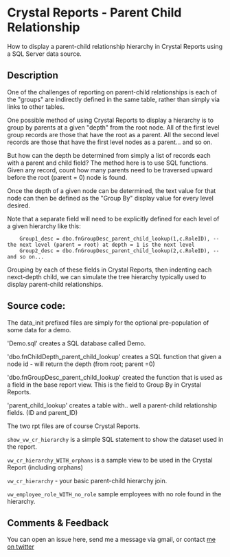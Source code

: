 # Crystal Reports - Parent Child Relationship

How to display a parent-child relationship hierarchy in Crystal Reports using a SQL Server data source.

## Description

One of the challenges of reporting on parent-child relationships is each of the "groups" are indirectly defined in the same table, rather than simply via links to other tables.

One possible method of using Crystal Reports to display a hierarchy is to group by parents at a given "depth" from the root node. All of the first level group records are those that have the root as a parent. All the second level records are those that have the first level nodes as a parent... and so on.

But how can the depth be determined from simply a list of records each with a parent and child field? The method here is to use SQL functions. Given any record, count how many parents need to be traversed upward before the root (parent = 0) node is found.

Once the depth of a given node can be determined, the text value for that node can then be defined as the "Group By" display value for every level desired.

Note that a separate field will need to be explicitly defined for each level of a given hierarchy like this:

```    Group0_desc = dbo.fnGroupDesc_parent_child_lookup(0,c.RoleID), -- the root (parent=0) at depth = 0 is the first tlevel of grouping
    Group1_desc = dbo.fnGroupDesc_parent_child_lookup(1,c.RoleID), -- the next level (parent = root) at depth = 1 is the next level
    Group2_desc = dbo.fnGroupDesc_parent_child_lookup(2,c.RoleID), -- and so on...
```
Grouping by each of these fields in Crystal Reports, then indenting each nexct-depth child, we can simulate the tree hierarchy typically used to display parent-child relationships.

## Source code:

The data_init prefixed files are simply for the optional pre-population of some data for a demo.

'Demo.sql' creates a SQL database called Demo.

'dbo.fnChildDepth_parent_child_lookup' creates a SQL function that given a node id - will return the depth (from root; parent =0)

'dbo.fnGroupDesc_parent_child_lookup' created the function that is used as a field in the base report view. This is the field to Group By in Crystal Reports.

'parent_child_lookup' creates a table with.. well a parent-child relationship fields. (ID and parent_ID)

The two rpt files are of course Crystal Reports.

`show_vw_cr_hierarchy` is a simple SQL statement to show the dataset used in the report.

`vw_cr_hierarchy_WITH_orphans` is a sample view to be used in the Crystal Report (including orphans)

`vw_cr_hierarchy` - your basic parent-child hierarchy join.

`vw_employee_role_WITH_no_role` sample employees with no role found in the hierarchy.

## Comments & Feedback
You can open an issue here, send me a message via gmail, or contact [me on twitter](https://twitter.com/gojimmypi)
